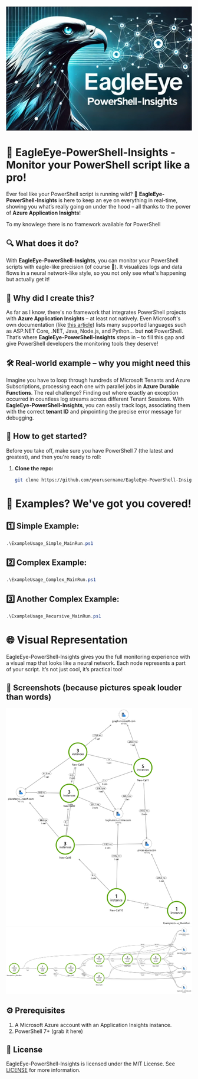 ![EagleEye-PowerShell-Insights](images/EagleEye-PowerShell-Insights.png)
# 🦅 EagleEye-PowerShell-Insights - Monitor your PowerShell script like a pro!

Ever feel like your PowerShell script is running wild? 🤔 **EagleEye-PowerShell-Insights** is here to keep an eye on everything in real-time, showing you what’s really going on under the hood – all thanks to the power of **Azure Application Insights**!

To my knowlege there is no framework available for PowerShell

## 🔍 What does it do?

With **EagleEye-PowerShell-Insights**, you can monitor your PowerShell scripts with eagle-like precision (of course 🦅). It visualizes logs and data flows in a neural network-like style, so you not only see what's happening but actually get it!

## 🤔 Why did I create this?

As far as I know, there's no framework that integrates PowerShell projects with **Azure Application Insights** – at least not natively. Even Microsoft's own documentation (like [this article](https://learn.microsoft.com/en-us/azure/azure-monitor/app/app-insights-overview)) lists many supported languages such as ASP.NET Core, .NET, Java, Node.js, and Python... but **not** PowerShell. That’s where **EagleEye-PowerShell-Insights** steps in – to fill this gap and give PowerShell developers the monitoring tools they deserve!

## 🛠️ Real-world example – why you might need this

Imagine you have to loop through hundreds of Microsoft Tenants and Azure Subscriptions, processing each one with parallel jobs in **Azure Durable Functions**. The real challenge? Finding out where exactly an exception occurred in countless log streams across different Tenant Sessions. With **EagleEye-PowerShell-Insights**, you can easily track logs, associating them with the correct **tenant ID** and pinpointing the precise error message for debugging.

## 🚀 How to get started?

Before you take off, make sure you have PowerShell 7 (the latest and greatest), and then you're ready to roll:

1. **Clone the repo:**
   ```bash
   git clone https://github.com/yourusername/EagleEye-PowerShell-Insights.git

# 📂 Examples? We've got you covered!

## 1️⃣ Simple Example:

   ```powershell
   .\ExampleUsage_Simple_MainRun.ps1
   ```

## 2️⃣ Complex Example:

   ```powershell
   .\ExampleUsage_Complex_MainRun.ps1
   ```

## 3️⃣ Another Complex Example:

   ```powershell
   .\ExampleUsage_Recursive_MainRun.ps1
   ```

# 🌐 Visual Representation

EagleEye-PowerShell-Insights gives you the full monitoring experience with a visual map that looks like a neural network. Each node represents a part of your script. It’s not just cool, it’s practical too!

## 📸 Screenshots (because pictures speak louder than words)

![Network](images/Example_Recursive2.png)
![Flow](images/Example_Recursive.png)

## ⚙️ Prerequisites
1. A Microsoft Azure account with an Application Insights instance.
2. PowerShell 7+ (grab it here)

## 📜 License

EagleEye-PowerShell-Insights is licensed under the MIT License. See [LICENSE](LICENSE) for more information.